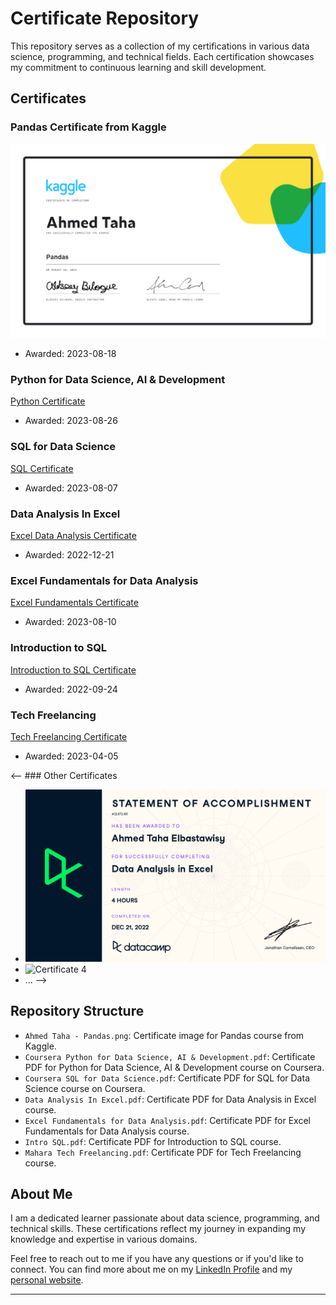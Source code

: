 # Certificate Repository

This repository serves as a collection of my certifications in various data science, programming, and technical fields. Each certification showcases my commitment to continuous learning and skill development.

## Certificates

### Pandas Certificate from Kaggle
![Pandas Certificate](Ahmed%20Taha%20-%20Pandas.png)
* Awarded: 2023-08-18

### Python for Data Science, AI & Development
[Python Certificate](Coursera%20LXVPKG86DYU5.pdf)
* Awarded: 2023-08-26

### SQL for Data Science
[SQL Certificate](Coursera%20SQL%20for%20Data%20Science.pdf)
* Awarded: 2023-08-07

### Data Analysis In Excel
[Excel Data Analysis Certificate](Data%20Analysis%20In%20Excel.pdf)
* Awarded: 2022-12-21

### Excel Fundamentals for Data Analysis
[Excel Fundamentals Certificate](Excel%20Fundamentals%20for%20Data%20Analysis.pdf)
* Awarded: 2023-08-10

### Introduction to SQL
[Introduction to SQL Certificate](Intro%20SQL.pdf)
* Awarded: 2022-09-24

### Tech Freelancing
[Tech Freelancing Certificate](Mahara%20Tech%20Freelancing.pdf)
* Awarded: 2023-04-05

<-- ### Other Certificates
- ![Certificate 3](certificate3.png)
- ![Certificate 4](certificate4.png)
- ... -->

## Repository Structure

- `Ahmed Taha - Pandas.png`: Certificate image for Pandas course from Kaggle.
- `Coursera Python for Data Science, AI & Development.pdf`: Certificate PDF for Python for Data Science, AI & Development course on Coursera.
- `Coursera SQL for Data Science.pdf`: Certificate PDF for SQL for Data Science course on Coursera.
- `Data Analysis In Excel.pdf`: Certificate PDF for Data Analysis in Excel course.
- `Excel Fundamentals for Data Analysis.pdf`: Certificate PDF for Excel Fundamentals for Data Analysis course.
- `Intro SQL.pdf`: Certificate PDF for Introduction to SQL course.
- `Mahara Tech Freelancing.pdf`: Certificate PDF for Tech Freelancing course.

## About Me

I am a dedicated learner passionate about data science, programming, and technical skills. These certifications reflect my journey in expanding my knowledge and expertise in various domains.

Feel free to reach out to me if you have any questions or if you'd like to connect. You can find more about me on my [LinkedIn Profile](https://www.linkedin.com/in/ahmed-taha-87b546207/)
 and my [personal website](https://ahmedtaha89.github.io/My_Portfolio/).

---
